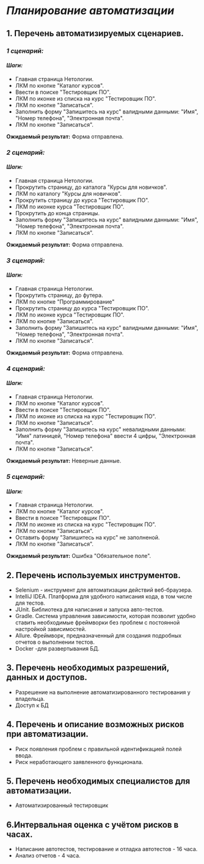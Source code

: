 # *Планирование автоматизации*

## 1. Перечень автоматизируемых сценариев.

### ***1 сценарий:***
#### *Шаги:*
- Главная страница Нетологии.
- ЛКМ по кнопке "Каталог курсов".
- Ввести в поиске "Тестировщик ПО".
- ЛКМ по иконке из списка на курс "Тестировщик ПО".
- ЛКМ по кнопке "Записаться".
- Заполнить форму "Запишитесь на курс" валидными данными: "Имя", "Номер телефона", "Электронная почта".
- ЛКМ по кнопке "Записаться".

**Ожидаемый результат:** Форма отправлена.

### ***2 сценарий:***
#### *Шаги:*
- Главная страница Нетологии.
- Прокрутить страницу, до каталога "Курсы для новичков".
- ЛКМ по каталогу "Курсы для новичков".
- Прокрутить страницу до курса "Тестировщик ПО".
- ЛКМ по иконке курса "Тестировщик ПО".
- Прокрутить до конца страницы.
- Заполнить форму "Запишитесь на курс" валидными данными: "Имя", "Номер телефона", "Электронная почта".
- ЛКМ по кнопке "Записаться".

**Ожидаемый результат:** Форма отправлена.

### ***3 сценарий:***
#### *Шаги:*
- Главная страница Нетологии.
- Прокрутить страницу, до футера.
- ЛКМ по кнопке "Программирование"
- Прокрутить страницу до курса "Тестировщик ПО".
- ЛКМ по иконке курса "Тестировщик ПО".
- ЛКМ по кнопке "Записаться".
- Заполнить форму "Запишитесь на курс" валидными данными: "Имя", "Номер телефона", "Электронная почта".
- ЛКМ по кнопке "Записаться".

**Ожидаемый результат:** Форма отправлена.

### ***4 сценарий:***
#### *Шаги:*
- Главная страница Нетологии.
- ЛКМ по кнопке "Каталог курсов".
- Ввести в поиске "Тестировщик ПО".
- ЛКМ по иконке из списка на курс "Тестировщик ПО".
- ЛКМ по кнопке "Записаться".
- Заполнить форму "Запишитесь на курс" невалидными данными: "Имя" латиницей, "Номер телефона" ввести 4 цифры, "Электронная почта".
- ЛКМ по кнопке "Записаться".
  
**Ожидаемый результат:** Неверные данные.

### ***5 сценарий:***
#### *Шаги:*
- Главная страница Нетологии.
- ЛКМ по кнопке "Каталог курсов".
- Ввести в поиске "Тестировщик ПО".
- ЛКМ по иконке из списка на курс "Тестировщик ПО".
- ЛКМ по кнопке "Записаться".
- Оставить  форму "Запишитесь на курс" не заполненой.
- ЛКМ по кнопке "Записаться".

**Ожидаемый результат:** Ошибка "Обязательное поле".

## 2. Перечень используемых инструментов.

* Selenium - инструмент для автоматизации действий веб-браузера.
* IntelliJ IDEA. Платформа для удобного написания кода, в том числе для тестов.
* JUnit. Библиотека для написания и запуска авто-тестов.
* Gradle. Система управления зависимости, которая позволит удобно ставить необходимые фреймворки без проблем с постоянной настройкой зависимостей.
* Allure. Фреймворк, предназначенный для создания подробных отчетов о выполнении тестов.
* Docker -для развертывания БД.

## 3. Перечень необходимых разрешений, данных и доступов.

- Разрешение на выполнение автоматизированного тестирования у владельца.
- Доступ к БД

## 4. Перечень и описание возможных рисков при автоматизации.

* Риск появления проблем с правильной идентификацией полей ввода.
* Риск неработающего заявленного функционала.

## 5. Перечень необходимых специалистов для автоматизации.

- Автоматизированный тестировщик


## 6.Интервальная оценка с учётом рисков в часах.

* Написание автотестов, тестирование и отладка автотестов -  16 часа.
* Анализ отчетов - 4 часа. 